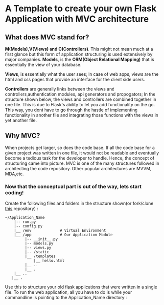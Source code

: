 # A Template to create your own Flask Application with MVC architecture


## What does MVC stand for?

**M(Models),V(Views) and C(Controllers)**. This might not mean much at a first glance but this form of application structuring is used extensively by major companies. **Models**, is the **ORM(Object Relational Mapping)** that is essentially the view of your database.

**Views**, is essentially what the user sees; In case of web apps, views are the html and css pages that provide an interface for the client side users. 

**Controllers** are generally links between the views and controllers,authentication modules, api generators and propogators; In the structure shown below, the views and controllers are combined together in one file. This is due to Flask's ability to let you add functionality on the go. This way, you dont have to go through the hastle of implementing functionality in another file and integrating those functions with the views in yet another file. 



## Why MVC?

When projects get larger, so does the code base. If all the code base for a given project was written in one file, it would not be readable and eventually become a tedious task for the developer to handle. Hence, the concept of structuring came into picture. MVC is one of the many structures followed in architecting the code repository. Other popular architectures are MVVM, MDA,etc. 


### Now that the conceptual part is out of the way, lets start coding!

 Create the following files and folders in the structure shown(or fork/clone [this](https://github.com/revannth/flaskMVC_template) repository) :

```
~/Application_Name
    |-- run.py
    |-- config.py
    |__ /env             # Virtual Environment
    |__ /app             # Our Application Module
         |-- __init__.py
         |-- models.py 
         |-- views.py
         |-- /static    
         |__ /templates
             |__ hello.html
         |__ ..
         |__ .
    |__ ..
   |__ .
```

Use this to structure your old flask applications that were written in a single file. To run the web application, all you have to do is while your commandline is pointing to the Application_Name directory :
``` python run.py
```



